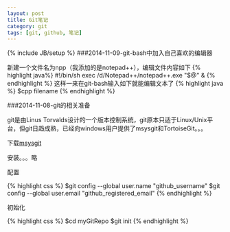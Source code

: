 ```yaml
---
layout: post
title: Git笔记
category: git
tags: [git, github, 笔记]
---
```

{% include JB/setup %}
###2014-11-09-git-bash中加入自己喜欢的编辑器

  新建一个文件名为npp（我添加的是notepad++），编辑文件内容如下
{% highlight java%}
#!/bin/sh
exec /d/Notepad++/notepad++.exe "$@" &
{% endhighlight %}
  这样一来在git-bash输入如下就能编辑文本了
{% highlight java %}
$cpp filename
{% endhighlight %}

###2014-11-08-git的相关准备

  git是由Linus Torvalds设计的一个版本控制系统，git原本只适于Linux/Unix平台，但git日趋成熟，已经向windows用户提供了msysgit和TortoiseGit。。。

  下载[msysgit](http://msysgit.github.io)

  安装。。。略

  配置

{% highlight css %}
$git config --global user.name "github_username"
$git config --global user.email "github_registered_email"
{% endhighlight %}

  初始化

{% highlight css %}
$cd myGitRepo
$git init
{% endhighlight %}

